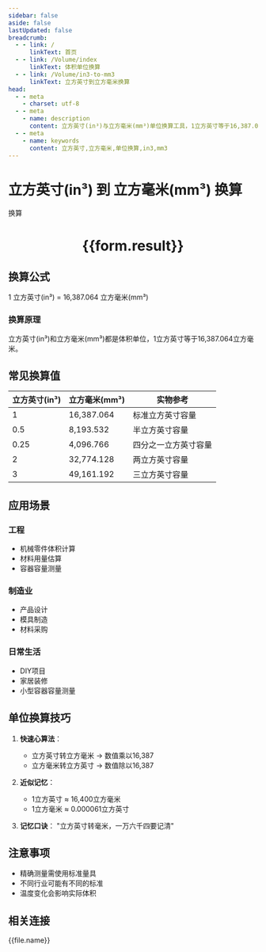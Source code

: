 ```yaml
---
sidebar: false
aside: false
lastUpdated: false
breadcrumb:
  - - link: /
      linkText: 首页
  - - link: /Volume/index
      linkText: 体积单位换算
  - - link: /Volume/in3-to-mm3
      linkText: 立方英寸到立方毫米换算
head:
  - - meta
    - charset: utf-8
  - - meta
    - name: description
      content: 立方英寸(in³)与立方毫米(mm³)单位换算工具，1立方英寸等于16,387.064立方毫米。
  - - meta
    - name: keywords
      content: 立方英寸,立方毫米,单位换算,in3,mm3
---
```


# 立方英寸(in³) 到 立方毫米(mm³) 换算

<script setup>
import { onMounted, reactive, inject ,ref  } from 'vue'
import { NButton,NForm ,NFormItem,NInput,NInputNumber,NSelect,NCard,useMessage ,NGrid ,NGi } from 'naive-ui'
import { defineClientComponent } from '极值vitepress'
import { Volume } from '../../files';

const convert = inject('convert')
const formRef = ref(null);
const rules = {
  number:{
    required: true,
    type: 'number',
    trigger: "blur"
  }
}
const form = reactive({
  number:null,
  result:'',
  title:'立方英寸(in³)到立方毫米(mm³)换算'
})

const convertHandler = (e) => {
  e.preventDefault();
  formRef.value?.validate((errors)=>{
    if (!errors) {
      form.result = `${form.number} in³ = ${convert(form.number).from('in3').to('mm3')} mm³`
    }
  })
}
</script>

<n-form size="large" :model="form" ref='formRef' :rules="rules">
  <n-form-item label="数值" path="number">
    <n-input-number size="large" style="width:100%" :min="0" v-model:value="form.number" placeholder="请输入立方英寸数值" />
  </n-form-item>
  <n-form-item>
    <n-button type="info" style="width:100%" @click="convertHandler">换算</n-button>
  </n-form-item>
</n-form>
<n-card embedded :bordered="false" hoverable>
  <div style="text-align:center">
    <h1>{{form.result}}</h1>
  </div>
</n-card>

## 换算公式
1 立方英寸(in³) = 16,387.064 立方毫米(mm³)

### 换算原理
立方英寸(in³)和立方毫米(mm³)都是体积单位，1立方英寸等于16,387.064立方毫米。

## 常见换算值
| 立方英寸(in³) | 立方毫米(mm³) | 实物参考                 |
|--------------|--------------|--------------------------|
| 1            | 16,387.064   | 标准立方英寸容量          |
| 0.5          | 8,193.532    | 半立方英寸容量            |
| 0.25         | 4,096.766    | 四分之一立方英寸容量      |
| 2            | 32,774.128   | 两立方英寸容量            |
| 3            | 49,161.192   | 三立方英寸容量            |

## 应用场景
### 工程
- 机械零件体积计算
- 材料用量估算
- 容器容量测量

### 制造业
- 产品设计
- 模具制造
- 材料采购

### 日常生活
- DIY项目
- 家居装修
- 小型容器容量测量

## 单位换算技巧
1. **快速心算法**：
   - 立方英寸转立方毫米 → 数值乘以16,387
   - 立方毫米转立方英寸 → 数值除以16,387

2. **近似记忆**：
   - 1立方英寸 ≈ 16,400立方毫米
   - 1立方毫米 ≈ 0.000061立方英寸

3. **记忆口诀**：
   "立方英寸转毫米，一万六千四要记清"

## 注意事项
- 精确测量需使用标准量具
- 不同行业可能有不同的标准
- 温度变化会影响实际体积

## 相关连接
<n-grid x-gap="12" :cols="2">
  <n-gi v-for="(file, index) in Volume" :key="index">
    <n-button
      text
      tag="a"
      :href="file.path"
      type="info"
    >
      {{file.name}}
    </n-button>
  </n-gi>
</n-grid>